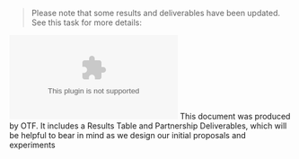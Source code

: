> Please note that some results and deliverables have been updated. See this task for more details:
>  

![Partnership Summary & Annual Updates_Web3 and Systems Transformation.docx](https://cdn.charmverse.io/user-content/1f636c9f-6a52-4f5d-bbc8-1ab9c751b4f3/762c9380-8e2c-4bf1-a32e-63b3d25adb84/Partnership-Summary-&-Annual-Updates_Web3-and-Systems-Transformation.docx)
This document was produced by OTF. It includes a Results Table and Partnership Deliverables, which will be helpful to bear in mind as we design our initial proposals and experiments